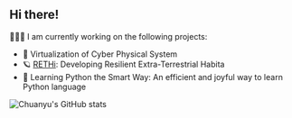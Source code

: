 ## Hi there!

🧑🏽‍💻 I am currently working on the following projects:

- 🔬 Virtualization of Cyber Physical System
- 🪐 [RETHi](https://www.purdue.edu/rethi): Developing Resilient Extra-Terrestrial Habita
- 🧸 Learning Python the Smart Way: An efficient and joyful way to learn Python language

  
  
![Chuanyu's GitHub stats](https://github-readme-stats.vercel.app/api?username=ChuanyuXue&hide=contribs,prs)
